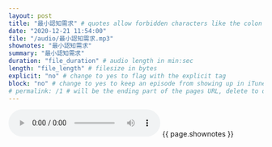 ```yaml
---
layout: post
title: "最小認知需求" # quotes allow forbidden characters like the colon
date: "2020-12-21 11:54:00"
file: "/audio/最小認知需求.mp3"
shownotes: "最小認知需求"
summary: "最小認知需求"
duration: "file_duration" # audio length in min:sec
length: "file_length" # filesize in bytes
explicit: "no" # change to yes to flag with the explicit tag
block: "no" # change to yes to keep an episode from showing up in iTunes
# permalink: /1 # will be the ending part of the pages URL, delete to default to the title
---
```


<audio controls>
<source src="{{site.url}}{{site.baseurl}}{{ page.file }}" type="audio/x-mp3">
Your browser does not support the audio element.
</audio>
{{ page.shownotes }}
